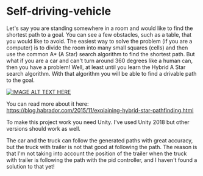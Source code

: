 # Self-driving-vehicle

Let's say you are standing somewhere in a room and would like to find the shortest path to a goal. You can see a few obstacles, such as a table, that you would like to avoid. The easiest way to solve the problem (if you are a computer) is to divide the room into many small squares (cells) and then use the common A* (A Star) search algorithm to find the shortest path. But what if you are a car and can't turn around 360 degrees like a human can, then you have a problem! Well, at least until you learn the Hybrid A Star search algorithm. With that algorithm you will be able to find a drivable path to the goal.

[![IMAGE ALT TEXT HERE](https://img.youtube.com/vi/L591fS51F4I/0.jpg)](https://www.youtube.com/watch?v=L591fS51F4I)

You can read more about it here: https://blog.habrador.com/2015/11/explaining-hybrid-star-pathfinding.html

To make this project work you need Unity. I've used Unity 2018 but other versions should work as well. 

The car and the truck can follow the generated paths with great accuracy, but the truck with trailer is not that good at following the path. The reason is that I'm not taking into account the position of the trailer when the truck with trailer is following the path with the pid controller, and I haven't found a solution to that yet! 

